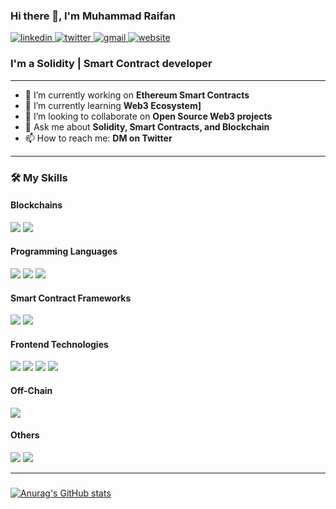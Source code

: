 ### Hi there 👋, I'm Muhammad Raifan

<p align="left">
  <a href="https://www.linkedin.com/in/fandngo" target="_blank">
    <img src="https://img.shields.io/badge/linkedin-%230077B5.svg?style=for-the-badge&logo=linkedin&logoColor=white" alt="linkedin"/>
  </a>
  <a href="https://twitter.com/@0xboras" target="_blank">
    <img src="https://img.shields.io/badge/twitter-%231DA1F2.svg?style=for-the-badge&logo=twitter&logoColor=white" alt="twitter"/>
  </a>
  <a href="mailto:raifanmohammed@gmail.com">
    <img src="https://img.shields.io/badge/gmail-%23D14836.svg?style=for-the-badge&logo=gmail&logoColor=white" alt="gmail"/>
  </a>
  <a href="https://[link-portfolio-atau-website-anda]" target="_blank">
    <img src="https://img.shields.io/badge/website-000000?style=for-the-badge&logo=About.me&logoColor=white" alt="website"/>
  </a>
</p>

### I'm a Solidity | Smart Contract developer

---

- 🔭 I’m currently working on **Ethereum Smart Contracts**
- 🌱 I’m currently learning **Web3 Ecosystem]**
- 👯 I’m looking to collaborate on **Open Source Web3 projects**
- 💬 Ask me about **Solidity, Smart Contracts, and Blockchain**
- 📫 How to reach me: **DM on Twitter**

---

### 🛠️ My Skills

#### Blockchains
<p align="left">
  <img src="https://img.shields.io/badge/Ethereum-3C3C3D?style=for-the-badge&logo=Ethereum&logoColor=white" />
  <img src="https://img.shields.io/badge/Base-0052FF?style=for-the-badge&logo=base&logoColor=white" />
</p>

#### Programming Languages
<p align="left">
  <img src="https://img.shields.io/badge/Solidity-363636?style=for-the-badge&logo=solidity&logoColor=white" />
  <img src="https://img.shields.io/badge/JavaScript-F7DF1E?style=for-the-badge&logo=javascript&logoColor=black" />
  <img src="https://img.shields.io/badge/TypeScript-3178C6?style=for-the-badge&logo=typescript&logoColor=white" />
</p>

#### Smart Contract Frameworks
<p align="left">
  <img src="https://img.shields.io/badge/Hardhat-25292F?style=for-the-badge&logo=hardhat&logoColor=white" />
  <img src="https://img.shields.io/badge/Foundry-25292F?style=for-the-badge&logo=foundry&logoColor=white" />
</p>

#### Frontend Technologies
<p align="left">
  <img src="https://img.shields.io/badge/Next.js-000000?style=for-the-badge&logo=next.js&logoColor=white" />
  <img src="https://img.shields.io/badge/React-61DAFB?style=for-the-badge&logo=react&logoColor=black" />
  <img src="https://img.shields.io/badge/HTML5-E34F26?style=for-the-badge&logo=html5&logoColor=white" />
  <img src="https://img.shields.io/badge/CSS3-1572B6?style=for-the-badge&logo=css3&logoColor=white" />
</p>

#### Off-Chain
<p align="left">
  <img src="https://img.shields.io/badge/Chainlink-375BD2?style=for-the-badge&logo=chainlink&logoColor=white" />
</p>

#### Others
<p align="left">
  <img src="https://img.shields.io/badge/GIT-E44C30?style=for-the-badge&logo=git&logoColor=white" />
  <img src="https://img.shields.io/badge/Postman-FF6C37?style=for-the-badge&logo=postman&logoColor=white" />
</p>

---

### 
[![Anurag's GitHub stats](https://github-readme-stats.vercel.app/api?username=fandngo)](https://github.com/anuraghazra/github-readme-stats)

